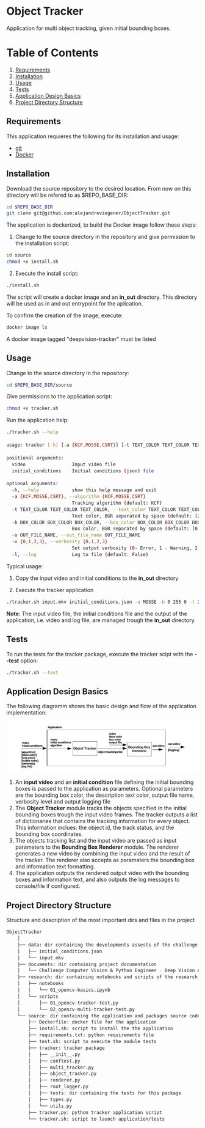 # Object Tracker

Application for multi object tracking, given initial bounding boxes.


# Table of Contents
1. [Requirements](#requirements)
2. [Installation](#installation)
3. [Usage](#usage)
4. [Tests](#tests)
5. [Application Design Basics](#design)
6. [Project Directory Structure](#structure)


## Requirements  <a name="requirements"></a>

This application requieres the following for its installation and usage:

* [git][git] 
* [Docker][docker]


[git]: https://git-scm.com/
[docker]: https://www.docker.com/   

## Installation <a name="installation"></a>

Download the source repository to the desired location. From now on this directory will be refered to as $REPO_BASE_DIR: 

```bash
cd $REPO_BASE_DIR
git clone git@github.com:alejandroviegener/ObjectTracker.git
```

The application is dockerized, to build the Docker image follow these steps:

1) Change to the source directory in the repository and give permission to the installation script:

```bash
cd source
chmod +x install.sh
```

2) Execute the install script:

```bash
./install.sh
```

The script will create a docker image and an **in_out** directory. This directory will be used as in and out entrypoint for the aplication. 

To confirm the creation of the image, execute:

```bash
docker image ls
```

A docker image tagged "deepvision-tracker" must be listed

## Usage <a name="usage"></a>

Change to the source directory in the repository:

```bash
cd $REPO_BASE_DIR/source
```

Give permissions to the application script:

```bash
chmod +x tracker.sh
```

Run the application help:

```bash
./tracker.sh --help

usage: tracker [-h] [-a {KCF,MOSSE,CSRT}] [-t TEXT_COLOR TEXT_COLOR TEXT_COLOR] [-b BOX_COLOR BOX_COLOR BOX_COLOR] [-o OUT_FILE_NAME] [-v {0,1,2,3}] [-l] video initial_conditions

positional arguments:
  video                 Input video file
  initial_conditions    Initial conditions (json) file

optional arguments:
  -h, --help            show this help message and exit
  -a {KCF,MOSSE,CSRT}, --algorithm {KCF,MOSSE,CSRT}
                        Tracking algorithm (default: KCF)
  -t TEXT_COLOR TEXT_COLOR TEXT_COLOR, --text_color TEXT_COLOR TEXT_COLOR TEXT_COLOR
                        Text color, BGR separated by space (default: [255, 255, 255])
  -b BOX_COLOR BOX_COLOR BOX_COLOR, --box_color BOX_COLOR BOX_COLOR BOX_COLOR
                        Box color, BGR separated by space (default: [0, 255, 0])
  -o OUT_FILE_NAME, --out_file_name OUT_FILE_NAME
  -v {0,1,2,3}, --verbosity {0,1,2,3}
                        Set output verbosity (0- Error, 1 - Warning, 2 - Info, 3 - Debug) (default: 2)
  -l, --log             Log to file (default: False)
```

Typical usage:

1) Copy the input video and initial conditions to the **in_out** directory

2) Execute the tracker application

```bash
./tracker.sh input.mkv initial_conditions.json -a MOSSE -b 0 255 0 -t 255 255 255 -o output -v 3 --log
```

**Note**: The input video file, the initial conditions file and the output of the application, i.e. video and log file, are managed trough the **in_out** directory.

## Tests <a name="tests"></a>

To run the tests for the tracker package, execute the tracker scipt with the **--test** option:

```bash
./tracker.sh --test
```

## Application Design Basics <a name="design"></a>

The following diagramm shows the basic design and flow of the application implementation:

![Application Workflow](./img/app-diagramm.jpg)


1) An **input video** and an **initial condition** file defining the initial bounding boxes is passed to the application as parameters. Optional parameters are the bounding box color, the description text color, output file name, verbosity level and output logging file
2) The **Object Tracker** module tracks the objects specified in the initial bounding boxes trough the input video frames. The tracker outputs a list of dictionaries that contains the tracking information for every object. This information inclues: the object id, the track status, and the bounding box coordinates.
3) The objects tracking list and the input video are passed as input parameters to the **Bounding Box Renderer** module. The renderer generates a new video by combining the input video and the result of the tracker. The renderer also accepts as paramaters the bounding box and information text formatting.
4) The application outputs the rendered output video with the bounding boxes and information text, and also outputs the log messages to console/file if configured.


## Project Directory Structure <a name="structure"></a>

Structure and description of the most important dirs and files in the project

```bash
ObjectTracker
    │
    ├── data: dir containing the developments assests of the challenge
    │   ├── initial_conditions.json
    │   └── input.mkv
    ├── documents: dir containing project documentation
    │   └── Challenge Computer Vision & Python Engineer - Deep Vision AI.pdf
    ├── research: dir containing notebooks and scripts of the research stage of the project
    │   ├── notebooks
    │   │   └── 01_opencv-basics.ipynb
    │   └── scripts
    │       ├── 01_opencv-tracker-test.py
    │       └── 02_opencv-multi-tracker-test.py
    └── source: dir containing the application and packages source code
        ├── Dockerfile: docker file for the application
        ├── install.sh: script to install the the application
        ├── requirements.txt: python requirements file
        ├── test.sh: script to execute the module tests
        ├── tracker: tracker package
        │   ├── __init__.py
        │   ├── conftest.py
        │   ├── multi_tracker.py
        │   ├── object_tracker.py
        │   ├── renderer.py
        │   ├── root_logger.py
        │   ├── tests: dir containing the tests for this package
        │   ├── types.py
        │   └── utils.py
        ├── tracker.py: python tracker application script
        └── tracker.sh: script to launch application/tests

```